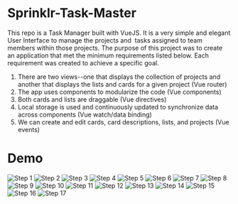 # Sprinklr-Task-Master

This repo is a Task Manager built with VueJS. It is a very simple and elegant User Interface to manage the projects and  tasks assigned to team members within those projects. The purpose of this project was to create an application that met the minimum requirements listed below. Each requirement was created to achieve a specific goal.

1. There are two views--one that displays the collection of projects and another that displays the lists and cards for a given project (Vue router)
2. The app uses components to modularize the code (Vue components)
3. Both cards and lists are draggable (Vue directives)
4. Local storage is used and continuously updated to synchronize data across components (Vue watch/data binding)
5. We can create and edit cards, card descriptions, lists, and projects (Vue events)

# Demo
![Step 1](demo/step-1.png)
![Step 2](demo/step-2.png)
![Step 3](demo/step-3.png)
![Step 4](demo/step-4.png)
![Step 5](demo/step-5.png)
![Step 6](demo/step-6.png)
![Step 7](demo/step-7.png)
![Step 8](demo/step-8.png)
![Step 9](demo/step-9.png)
![Step 10](demo/step-10.png)
![Step 11](demo/step-11.png)
![Step 12](demo/step-12.png)
![Step 13](demo/step-13.png)
![Step 14](demo/step-14.png)
![Step 15](demo/step-15.png)
![Step 16](demo/step-16.png)
![Step 17](demo/step-17.png)
